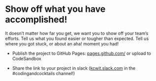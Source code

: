 # Show off what you have accomplished!

It doesn’t matter how far you get, we want you to show off your team’s efforts. Tell us what you found easier or tougher than expected. Tell us where you got stuck, or about an aha! moment you had!

*   Publish the project to GitHub Pages: [pages.github.com/](https://pages.github.com/) or upload to CodeSandbox
    
*   Share the link to your project in slack ([kcwit.slack.com](https://kcwit.slack.com) in the #codingandcocktails channel!)